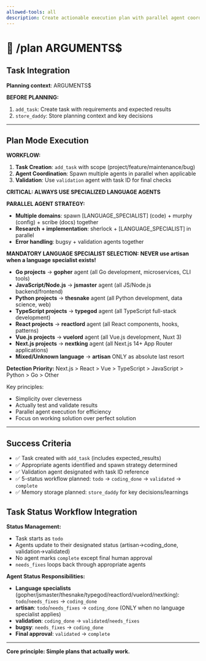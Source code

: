 ```yaml
---
allowed-tools: all
description: Create actionable execution plan with parallel agent coordination
---
```


# 🧠 /plan ARGUMENTS$

## Task Integration
**Planning context**: ARGUMENTS$

**BEFORE PLANNING:**
1. `add_task`: Create task with requirements and expected results
2. `store_daddy`: Store planning context and key decisions

---

## Plan Mode Execution

**WORKFLOW:**
1. **Task Creation**: `add_task` with scope (project/feature/maintenance/bug)  
2. **Agent Coordination**: Spawn multiple agents in parallel when applicable
3. **Validation**: Use `validation` agent with task ID for final checks

**CRITICAL: ALWAYS USE SPECIALIZED LANGUAGE AGENTS**

**PARALLEL AGENT STRATEGY:**
- **Multiple domains**: spawn [LANGUAGE_SPECIALIST] (code) + murphy (config) + scribe (docs) together
- **Research + implementation**: sherlock + [LANGUAGE_SPECIALIST] in parallel
- **Error handling**: bugsy + validation agents together

**MANDATORY LANGUAGE SPECIALIST SELECTION:**
**NEVER use artisan when a language specialist exists!**

- **Go projects** → **gopher** agent (all Go development, microservices, CLI tools)
- **JavaScript/Node.js** → **jsmaster** agent (all JS/Node.js backend/frontend)
- **Python projects** → **thesnake** agent (all Python development, data science, web)
- **TypeScript projects** → **typegod** agent (all TypeScript full-stack development)
- **React projects** → **reactlord** agent (all React components, hooks, patterns)
- **Vue.js projects** → **vuelord** agent (all Vue.js development, Nuxt 3)
- **Next.js projects** → **nextking** agent (all Next.js 14+ App Router applications)
- **Mixed/Unknown language** → **artisan** ONLY as absolute last resort

**Detection Priority:** Next.js > React > Vue > TypeScript > JavaScript > Python > Go > Other

Key principles:
- Simplicity over cleverness
- Actually test and validate results  
- Parallel agent execution for efficiency
- Focus on working solution over perfect solution

---

## Success Criteria

- ✅ Task created with `add_task` (includes expected_results)
- ✅ Appropriate agents identified and spawn strategy determined  
- ✅ Validation agent designated with task ID reference
- ✅ 5-status workflow planned: `todo` → `coding_done` → `validated` → `complete`
- ✅ Memory storage planned: `store_daddy` for key decisions/learnings

## Task Status Workflow Integration

**Status Management:**
- Task starts as `todo` 
- Agents update to their designated status (artisan→coding_done, validation→validated)
- No agent marks `complete` except final human approval
- `needs_fixes` loops back through appropriate agents

**Agent Status Responsibilities:**
- **Language specialists** (gopher/jsmaster/thesnake/typegod/reactlord/vuelord/nextking): `todo`/`needs_fixes` → `coding_done`
- **artisan**: `todo`/`needs_fixes` → `coding_done` (ONLY when no language specialist applies)
- **validation**: `coding_done` → `validated`/`needs_fixes`  
- **bugsy**: `needs_fixes` → `coding_done`
- **Final approval**: `validated` → `complete`

---

**Core principle: Simple plans that actually work.**